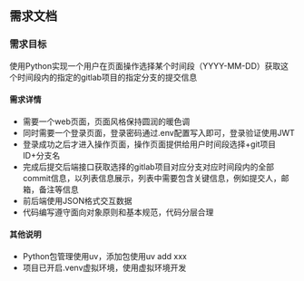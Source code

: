 ## 需求文档

### 需求目标

使用Python实现一个用户在页面操作选择某个时间段（YYYY-MM-DD）获取这个时间段内的指定的gitlab项目的指定分支的提交信息

#### 需求详情

- 需要一个web页面，页面风格保持圆润的暖色调
- 同时需要一个登录页面，登录密码通过.env配置写入即可，登录验证使用JWT
- 登录成功之后才进入操作页面，操作页面提供给用户时间段选择+git项目ID+分支名
- 完成后提交后端接口获取选择的gitlab项目对应分支对应时间段内的全部commit信息，以列表信息展示，列表中需要包含关键信息，例如提交人，邮箱，备注等信息
- 前后端使用JSON格式交互数据
- 代码编写遵守面向对象原则和基本规范，代码分层合理

#### 其他说明

- Python包管理使用uv，添加包使用uv add xxx
- 项目已开启.venv虚拟环境，使用虚拟环境开发